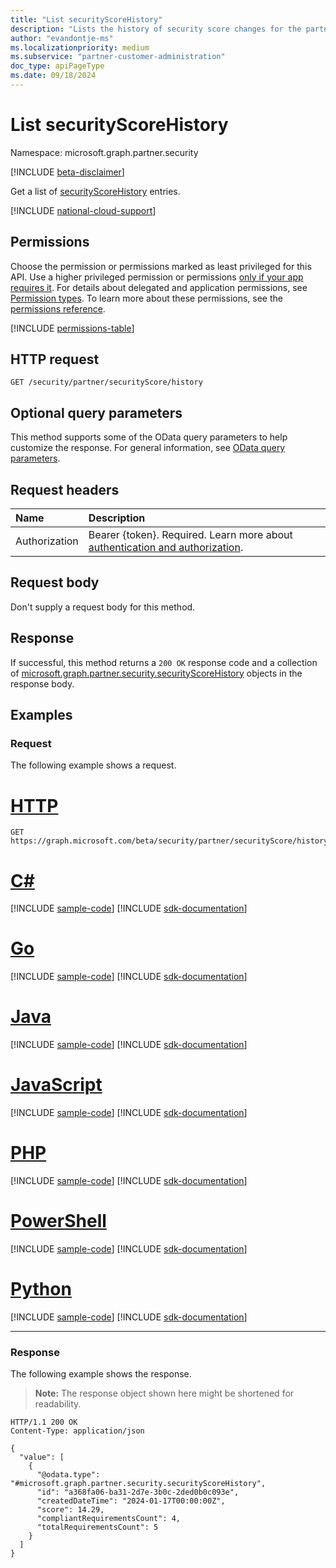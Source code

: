 ```yaml
---
title: "List securityScoreHistory"
description: "Lists the history of security score changes for the partner."
author: "evandontje-ms"
ms.localizationpriority: medium
ms.subservice: "partner-customer-administration"
doc_type: apiPageType
ms.date: 09/18/2024
---
```


# List securityScoreHistory

Namespace: microsoft.graph.partner.security

[!INCLUDE [beta-disclaimer](../../includes/beta-disclaimer.md)]

Get a list of [securityScoreHistory](../resources/partner-security-securityscorehistory.md) entries.

[!INCLUDE [national-cloud-support](../../includes/global-only.md)]

## Permissions

Choose the permission or permissions marked as least privileged for this API. Use a higher privileged permission or permissions [only if your app requires it](/graph/permissions-overview#best-practices-for-using-microsoft-graph-permissions). For details about delegated and application permissions, see [Permission types](/graph/permissions-overview#permission-types). To learn more about these permissions, see the [permissions reference](/graph/permissions-reference).

<!-- { "blockType": "permissions", "name": "partner_security_partnersecurityscore_list_history" } -->
[!INCLUDE [permissions-table](../includes/permissions/partner-security-partnersecurityscore-list-history-permissions.md)]

## HTTP request

<!-- {
  "blockType": "ignored"
}
-->
```http
GET /security/partner/securityScore/history
```

## Optional query parameters

This method supports some of the OData query parameters to help customize the response. For general information, see [OData query parameters](/graph/query-parameters).

## Request headers

|Name|Description|
|:---|:---|
|Authorization|Bearer {token}. Required. Learn more about [authentication and authorization](/graph/auth/auth-concepts).|

## Request body

Don't supply a request body for this method.

## Response

If successful, this method returns a `200 OK` response code and a collection of [microsoft.graph.partner.security.securityScoreHistory](../resources/partner-security-securityscorehistory.md) objects in the response body.

## Examples

### Request

The following example shows a request.
# [HTTP](#tab/http)
<!-- {
  "blockType": "request",
  "name": "list_securityscorehistory"
}
-->
```http
GET https://graph.microsoft.com/beta/security/partner/securityScore/history
```

# [C#](#tab/csharp)
[!INCLUDE [sample-code](../includes/snippets/csharp/list-securityscorehistory-csharp-snippets.md)]
[!INCLUDE [sdk-documentation](../includes/snippets/snippets-sdk-documentation-link.md)]

# [Go](#tab/go)
[!INCLUDE [sample-code](../includes/snippets/go/list-securityscorehistory-go-snippets.md)]
[!INCLUDE [sdk-documentation](../includes/snippets/snippets-sdk-documentation-link.md)]

# [Java](#tab/java)
[!INCLUDE [sample-code](../includes/snippets/java/list-securityscorehistory-java-snippets.md)]
[!INCLUDE [sdk-documentation](../includes/snippets/snippets-sdk-documentation-link.md)]

# [JavaScript](#tab/javascript)
[!INCLUDE [sample-code](../includes/snippets/javascript/list-securityscorehistory-javascript-snippets.md)]
[!INCLUDE [sdk-documentation](../includes/snippets/snippets-sdk-documentation-link.md)]

# [PHP](#tab/php)
[!INCLUDE [sample-code](../includes/snippets/php/list-securityscorehistory-php-snippets.md)]
[!INCLUDE [sdk-documentation](../includes/snippets/snippets-sdk-documentation-link.md)]

# [PowerShell](#tab/powershell)
[!INCLUDE [sample-code](../includes/snippets/powershell/list-securityscorehistory-powershell-snippets.md)]
[!INCLUDE [sdk-documentation](../includes/snippets/snippets-sdk-documentation-link.md)]

# [Python](#tab/python)
[!INCLUDE [sample-code](../includes/snippets/python/list-securityscorehistory-python-snippets.md)]
[!INCLUDE [sdk-documentation](../includes/snippets/snippets-sdk-documentation-link.md)]

---

### Response

The following example shows the response.
>**Note:** The response object shown here might be shortened for readability.
<!-- {
  "blockType": "response",
  "truncated": true,
  "@odata.type": "Collection(microsoft.graph.partner.security.securityScoreHistory)"
}
-->
```http
HTTP/1.1 200 OK
Content-Type: application/json

{
  "value": [
    {
      "@odata.type": "#microsoft.graph.partner.security.securityScoreHistory",
      "id": "a368fa06-ba31-2d7e-3b0c-2ded0b0c093e",
      "createdDateTime": "2024-01-17T00:00:00Z",
      "score": 14.29,
      "compliantRequirementsCount": 4,
      "totalRequirementsCount": 5
    }
  ]
}
```

